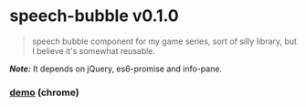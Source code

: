 # speech-bubble v0.1.0

> speech bubble component for my game series, sort of silly library, but I believe it's somewhat reusable.

***Note:*** It depends on jQuery, es6-promise and info-pane.

### [demo](http://kt3k.github.io/speech-bubble/test.html) (chrome)
